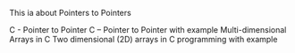 This ia about Pointers to Pointers

C - Pointer to Pointer
C – Pointer to Pointer with example
Multi-dimensional Arrays in C
Two dimensional (2D) arrays in C programming with example
